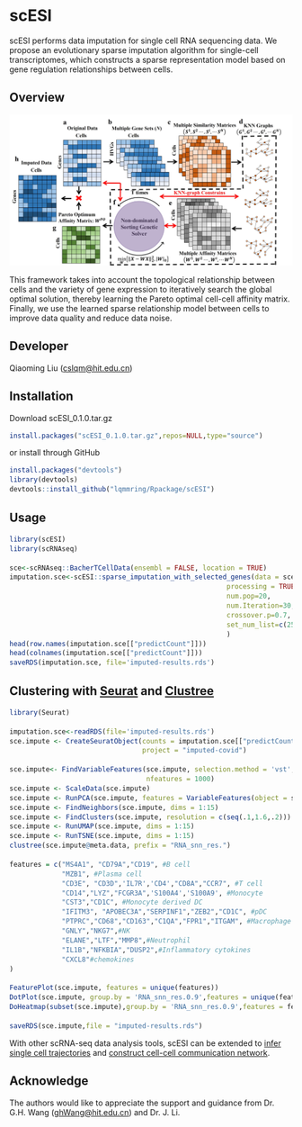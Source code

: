 # scESI

scESI performs data imputation for single cell RNA sequencing data.
We propose an evolutionary sparse imputation algorithm for single-cell transcriptomes, which constructs a sparse representation model based on gene regulation relationships between cells.

Overview
------------
![Overview](overview.jpg)

This framework takes into account the topological relationship between cells and the variety of gene expression to iteratively search the global optimal solution, thereby learning the Pareto optimal cell-cell affinity matrix. Finally, we use the learned sparse relationship model between cells to improve data quality and reduce data noise. 

Developer
------------
Qiaoming Liu (cslqm@hit.edu.cn)

Installation
----------------------
Download scESI_0.1.0.tar.gz
```R
install.packages("scESI_0.1.0.tar.gz",repos=NULL,type="source")
```
or install through GitHub
```R
install.packages("devtools")
library(devtools)
devtools::install_github("lqmmring/Rpackage/scESI")
```


Usage
----------------------

```R
library(scESI)
library(scRNAseq)

sce<-scRNAseq::BacherTCellData(ensembl = FALSE, location = TRUE)
imputation.sce<-scESI::sparse_imputation_with_selected_genes(data = sce@assays@data@listData[["rpm"]],
                                                      processing = TRUE,
                                                      num.pop=20,
                                                      num.Iteration=30,
                                                      crossover.p=0.7,
                                                      set_num_list=c(25,50,80,100,150)
                                                      )
head(row.names(imputation.sce[["predictCount"]]))
head(colnames(imputation.sce[["predictCount"]]))
saveRDS(imputation.sce, file='imputed-results.rds')
```

Clustering with [Seurat](https://satijalab.org/seurat/articles/pbmc3k_tutorial.html) and [Clustree](https://cran.r-project.org/web/packages/clustree/vignettes/clustree.html)
----------------------

```R
library(Seurat)

imputation.sce<-readRDS(file='imputed-results.rds')
sce.impute <- CreateSeuratObject(counts = imputation.sce[["predictCount"]], 
                                 project = "imputed-covid")

sce.impute<- FindVariableFeatures(sce.impute, selection.method = 'vst',
                                  nfeatures = 1000)
sce.impute <- ScaleData(sce.impute)
sce.impute <- RunPCA(sce.impute, features = VariableFeatures(object = sce.impute)) 
sce.impute <- FindNeighbors(sce.impute, dims = 1:15)
sce.impute <- FindClusters(sce.impute, resolution = c(seq(.1,1.6,.2)))
sce.impute <- RunUMAP(sce.impute, dims = 1:15)
sce.impute <- RunTSNE(sce.impute, dims = 1:15)
clustree(sce.impute@meta.data, prefix = "RNA_snn_res.")

features = c("MS4A1", "CD79A","CD19", #B cell
             "MZB1", #Plasma cell
             "CD3E", "CD3D",'IL7R','CD4',"CD8A","CCR7", #T cell
             "CD14","LYZ","FCGR3A",'S100A4','S100A9', #Monocyte
             "CST3","CD1C", #Monocyte derived DC
             "IFITM3", "APOBEC3A","SERPINF1","ZEB2","CD1C", #pDC
             "PTPRC","CD68","CD163","C1QA","FPR1","ITGAM", #Macrophage
             "GNLY","NKG7",#NK
             "ELANE","LTF","MMP8",#Neutrophil
             "IL1B","NFKBIA","DUSP2",#Inflammatory cytokines
             "CXCL8"#chemokines
)

FeaturePlot(sce.impute, features = unique(features))
DotPlot(sce.impute, group.by = 'RNA_snn_res.0.9',features = unique(features)) + RotatedAxis()
DoHeatmap(subset(sce.impute),group.by = 'RNA_snn_res.0.9',features = features, size = 3)

saveRDS(sce.impute,file = "imputed-results.rds")
```

With other scRNA-seq data analysis tools, scESI can be extended to [infer single cell trajectories](http://cole-trapnell-lab.github.io/monocle-release/docs/) and [construct cell-cell communication network](https://scenic.aertslab.org/tutorials/).


Acknowledge
-----------------------
The authors would like to appreciate the support and guidance from Dr. G.H. Wang (ghWang@hit.edu.cn)
and Dr. J. Li.
